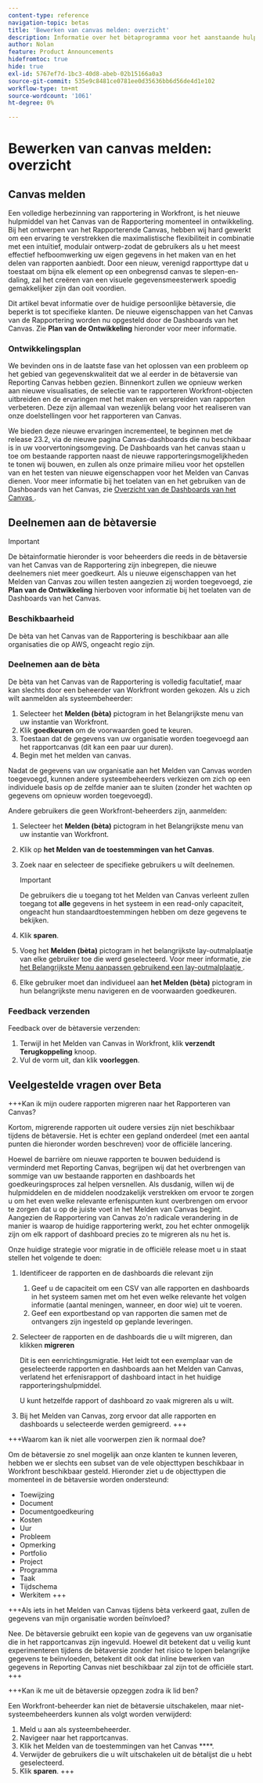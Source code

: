 ```yaml
---
content-type: reference
navigation-topic: betas
title: 'Bewerken van canvas melden: overzicht'
description: Informatie over het bètaprogramma voor het aanstaande hulpmiddel van het Canvas van de Rapportering voor Adobe Workfront
author: Nolan
feature: Product Announcements
hidefromtoc: true
hide: true
exl-id: 5767ef7d-1bc3-40d8-abeb-02b15166a0a3
source-git-commit: 535e9c8481ce0781ee0d35636bb6d56de4d1e102
workflow-type: tm+mt
source-wordcount: '1061'
ht-degree: 0%

---
```


# Bewerken van canvas melden: overzicht

## Canvas melden

Een volledige herbezinning van rapportering in Workfront, is het nieuwe hulpmiddel van het Canvas van de Rapportering momenteel in ontwikkeling. Bij het ontwerpen van het Rapporterende Canvas, hebben wij hard gewerkt om een ervaring te verstrekken die maximalistische flexibiliteit in combinatie met een intuïtief, modulair ontwerp-zodat de gebruikers als u het meest effectief hefboomwerking uw eigen gegevens in het maken van en het delen van rapporten aanbiedt. Door een nieuw, verenigd rapporttype dat u toestaat om bijna elk element op een onbegrensd canvas te slepen-en-daling, zal het creëren van een visuele gegevensmeesterwerk spoedig gemakkelijker zijn dan ooit voordien.

Dit artikel bevat informatie over de huidige persoonlijke bètaversie, die beperkt is tot specifieke klanten. De nieuwe eigenschappen van het Canvas van de Rapportering worden nu opgesteld door de Dashboards van het Canvas. Zie **Plan van de Ontwikkeling** hieronder voor meer informatie.

### Ontwikkelingsplan

We bevinden ons in de laatste fase van het oplossen van een probleem op het gebied van gegevenskwaliteit dat we al eerder in de bètaversie van Reporting Canvas hebben gezien. Binnenkort zullen we opnieuw werken aan nieuwe visualisaties, de selectie van te rapporteren Workfront-objecten uitbreiden en de ervaringen met het maken en verspreiden van rapporten verbeteren. Deze zijn allemaal van wezenlijk belang voor het realiseren van onze doelstellingen voor het rapporteren van Canvas.

We bieden deze nieuwe ervaringen incrementeel, te beginnen met de release 23.2, via de nieuwe pagina Canvas-dashboards die nu beschikbaar is in uw voorvertoningsomgeving. De Dashboards van het canvas staan u toe om bestaande rapporten naast de nieuwe rapporteringsmogelijkheden te tonen wij bouwen, en zullen als onze primaire milieu voor het opstellen van en het testen van nieuwe eigenschappen voor het Melden van Canvas dienen. Voor meer informatie bij het toelaten van en het gebruiken van de Dashboards van het Canvas, zie [ Overzicht van de Dashboards van het Canvas ](/help/quicksilver/reports-and-dashboards/dashboards/creating-and-managing-dashboards/canvas-dashboards-overview.md).

## Deelnemen aan de bètaversie

>[!IMPORTANT]
>
>De bètainformatie hieronder is voor beheerders die reeds in de bètaversie van het Canvas van de Rapportering zijn inbegrepen, die nieuwe deelnemers niet meer goedkeurt. Als u nieuwe eigenschappen van het Melden van Canvas zou willen testen aangezien zij worden toegevoegd, zie **Plan van de Ontwikkeling** hierboven voor informatie bij het toelaten van de Dashboards van het Canvas.

### Beschikbaarheid

De bèta van het Canvas van de Rapportering is beschikbaar aan alle organisaties die op AWS, ongeacht regio zijn.

### Deelnemen aan de bèta

De bèta van het Canvas van de Rapportering is volledig facultatief, maar kan slechts door een beheerder van Workfront worden gekozen. Als u zich wilt aanmelden als systeembeheerder:

1. Selecteer het **Melden (bèta)** pictogram in het Belangrijkste menu van uw instantie van Workfront.
1. Klik **goedkeuren** om de voorwaarden goed te keuren.
1. Toestaan dat de gegevens van uw organisatie worden toegevoegd aan het rapportcanvas (dit kan een paar uur duren).
1. Begin met het melden van canvas.

Nadat de gegevens van uw organisatie aan het Melden van Canvas worden toegevoegd, kunnen andere systeembeheerders verkiezen om zich op een individuele basis op de zelfde manier aan te sluiten (zonder het wachten op gegevens om opnieuw worden toegevoegd).

Andere gebruikers die geen Workfront-beheerders zijn, aanmelden:

1. Selecteer het **Melden (bèta)** pictogram in het Belangrijkste menu van uw instantie van Workfront.
1. Klik op **het Melden van de toestemmingen van het Canvas**.
1. Zoek naar en selecteer de specifieke gebruikers u wilt deelnemen.

   >[!IMPORTANT]
   >
   >De gebruikers die u toegang tot het Melden van Canvas verleent zullen toegang tot **alle** gegevens in het systeem in een read-only capaciteit, ongeacht hun standaardtoestemmingen hebben om deze gegevens te bekijken.

1. Klik **sparen**.
1. Voeg het **Melden (bèta)** pictogram in het belangrijkste lay-outmalplaatje van elke gebruiker toe die werd geselecteerd. Voor meer informatie, zie [ het Belangrijkste Menu aanpassen gebruikend een lay-outmalplaatje ](/help/quicksilver/administration-and-setup/customize-workfront/use-layout-templates/customize-main-menu.md).
1. Elke gebruiker moet dan individueel aan **het Melden (bèta)** pictogram in hun belangrijkste menu navigeren en de voorwaarden goedkeuren.

### Feedback verzenden

Feedback over de bètaversie verzenden:

1. Terwijl in het Melden van Canvas in Workfront, klik **verzendt Terugkoppeling** knoop.
1. Vul de vorm uit, dan klik **voorleggen**.

## Veelgestelde vragen over Beta

+++Kan ik mijn oudere rapporten migreren naar het Rapporteren van Canvas?

Kortom, migrerende rapporten uit oudere versies zijn niet beschikbaar tijdens de bètaversie. Het is echter een gepland onderdeel (met een aantal punten die hieronder worden beschreven) voor de officiële lancering.

Hoewel de barrière om nieuwe rapporten te bouwen beduidend is verminderd met Reporting Canvas, begrijpen wij dat het overbrengen van sommige van uw bestaande rapporten en dashboards het goedkeuringsproces zal helpen versnellen. Als dusdanig, willen wij de hulpmiddelen en de middelen noodzakelijk verstrekken om ervoor te zorgen u om het even welke relevante erfenispunten kunt overbrengen om ervoor te zorgen dat u op de juiste voet in het Melden van Canvas begint. Aangezien de Rapportering van Canvas zo&#39;n radicale verandering in de manier is waarop de huidige rapportering werkt, zou het echter onmogelijk zijn om elk rapport of dashboard precies zo te migreren als nu het is.

Onze huidige strategie voor migratie in de officiële release moet u in staat stellen het volgende te doen:

1. Identificeer de rapporten en de dashboards die relevant zijn

   1. Geef u de capaciteit om een CSV van alle rapporten en dashboards in het systeem samen met om het even welke relevante het volgen informatie (aantal meningen, wanneer, en door wie) uit te voeren.
   1. Geef een exportbestand op van rapporten die samen met de ontvangers zijn ingesteld op geplande leveringen.

1. Selecteer de rapporten en de dashboards die u wilt migreren, dan klikken **migreren**

   Dit is een eenrichtingsmigratie. Het leidt tot een exemplaar van de geselecteerde rapporten en dashboards aan het Melden van Canvas, verlatend het erfenisrapport of dashboard intact in het huidige rapporteringshulpmiddel.

   U kunt hetzelfde rapport of dashboard zo vaak migreren als u wilt.

1. Bij het Melden van Canvas, zorg ervoor dat alle rapporten en dashboards u selecteerde werden gemigreerd.
+++

+++Waarom kan ik niet alle voorwerpen zien ik normaal doe?

Om de bètaversie zo snel mogelijk aan onze klanten te kunnen leveren, hebben we er slechts een subset van de vele objecttypen beschikbaar in Workfront beschikbaar gesteld. Hieronder ziet u de objecttypen die momenteel in de bètaversie worden ondersteund:

* Toewijzing
* Document
* Documentgoedkeuring
* Kosten
* Uur
* Probleem
* Opmerking
* Portfolio
* Project
* Programma
* Taak
* Tijdschema
* Werkitem
+++

+++Als iets in het Melden van Canvas tijdens bèta verkeerd gaat, zullen de gegevens van mijn organisatie worden beïnvloed?

Nee. De bètaversie gebruikt een kopie van de gegevens van uw organisatie die in het rapportcanvas zijn ingevuld. Hoewel dit betekent dat u veilig kunt experimenteren tijdens de bètaversie zonder het risico te lopen belangrijke gegevens te beïnvloeden, betekent dit ook dat inline bewerken van gegevens in Reporting Canvas niet beschikbaar zal zijn tot de officiële start.
+++

+++Kan ik me uit de bètaversie opzeggen zodra ik lid ben?

Een Workfront-beheerder kan niet de bètaversie uitschakelen, maar niet-systeembeheerders kunnen als volgt worden verwijderd:

1. Meld u aan als systeembeheerder.
1. Navigeer naar het rapportcanvas.
1. Klik het Melden van de toestemmingen van het Canvas ****.
1. Verwijder de gebruikers die u wilt uitschakelen uit de bètalijst die u hebt geselecteerd.
1. Klik **sparen**.
+++
